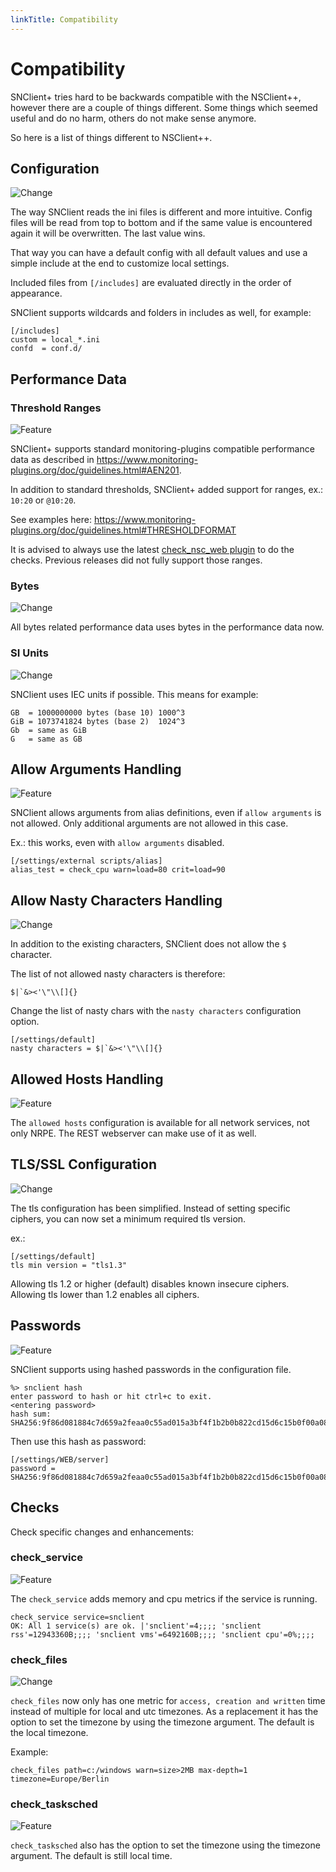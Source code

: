 ```yaml
---
linkTitle: Compatibility
---
```


# Compatibility

SNClient+ tries hard to be backwards compatible with the NSClient++, however there are a couple of things different. Some things which seemed useful and do no harm, others do not make sense anymore.

So here is a list of things different to NSClient++.

## Configuration
![Change](../icons/changed.png "this is different in SNClient+")

The way SNClient reads the ini files is different and more intuitive. Config files
will be read from top to bottom and if the same value is encountered again it
will be overwritten. The last value wins.

That way you can have a default config with all default values and use a simple
include at the end to customize local settings.

Included files from `[/includes]` are evaluated directly in the order of appearance.

SNClient supports wildcards and folders in includes as well, for example:

	[/includes]
	custom = local_*.ini
	confd  = conf.d/

## Performance Data
### Threshold Ranges
![Feature](../icons/feature.png "this is a new thing in SNClient+")

SNClient+ supports standard monitoring-plugins compatible performance data as
described in https://www.monitoring-plugins.org/doc/guidelines.html#AEN201.

In addition to standard thresholds, SNClient+ added support for ranges, ex.: `10:20` or `@10:20`.

See examples here:
https://www.monitoring-plugins.org/doc/guidelines.html#THRESHOLDFORMAT

It is advised to always use the latest [check_nsc_web plugin](https://github.com/ConSol-Monitoring/check_nsc_web) to do the checks. Previous releases did not fully support those ranges.


### Bytes
![Change](../icons/changed.png "this is different in SNClient+")

All bytes related performance data uses bytes in the performance data now.


### SI Units
![Change](../icons/changed.png "this is different in SNClient+")

SNClient uses IEC units if possible. This means for example:

	GB  = 1000000000 bytes (base 10) 1000^3
	GiB = 1073741824 bytes (base 2)  1024^3
	Gb  = same as GiB
	G   = same as GB


## Allow Arguments Handling
![Feature](../icons/feature.png "this is a new thing in SNClient+")

SNClient allows arguments from alias definitions, even if `allow arguments` is not allowed. Only additional arguments
are not allowed in this case.

Ex.: this works, even with `allow arguments` disabled.

	[/settings/external scripts/alias]
	alias_test = check_cpu warn=load=80 crit=load=90

## Allow Nasty Characters Handling
![Change](../icons/changed.png "this is different in SNClient+")

In addition to the existing characters, SNClient does not allow the `$` character.

The list of not allowed nasty characters is therefore:

	$|`&><'\"\\[]{}

Change the list of nasty chars with the `nasty characters` configuration option.

	[/settings/default]
	nasty characters = $|`&><'\"\\[]{}

## Allowed Hosts Handling
![Feature](../icons/feature.png "this is a new thing in SNClient+")

The `allowed hosts` configuration is available for all network services, not only NRPE. The REST webserver can make use
of it as well.

## TLS/SSL Configuration
![Change](../icons/changed.png "this is different in SNClient+")

The tls configuration has been simplified. Instead of setting specific ciphers, you can now set a
minimum required tls version.

ex.:

	[/settings/default]
	tls min version = "tls1.3"

Allowing tls 1.2 or higher (default) disables known insecure ciphers. Allowing
tls lower than 1.2 enables all ciphers.

## Passwords
![Feature](../icons/feature.png "this is a new thing in SNClient+")

SNClient supports using hashed passwords in the configuration file.

	%> snclient hash
	enter password to hash or hit ctrl+c to exit.
	<entering password>
	hash sum: SHA256:9f86d081884c7d659a2feaa0c55ad015a3bf4f1b2b0b822cd15d6c15b0f00a08

Then use this hash as password:

	[/settings/WEB/server]
	password = SHA256:9f86d081884c7d659a2feaa0c55ad015a3bf4f1b2b0b822cd15d6c15b0f00a08



## Checks

Check specific changes and enhancements:

### check_service
![Feature](../icons/feature.png "this is a new thing in SNClient+")

The `check_service` adds memory and cpu metrics if the service is running.

	check_service service=snclient
	OK: All 1 service(s) are ok. |'snclient'=4;;;; 'snclient rss'=12943360B;;;; 'snclient vms'=6492160B;;;; 'snclient cpu'=0%;;;;

### check_files
![Change](../icons/changed.png "this is different in SNClient+")

`check_files` now only has one metric for `access, creation and written` time instead of multiple for local and utc timezones. As a replacement it has the option to set the timezone by using the timezone argument. The default is the local timezone.

Example:

	check_files path=c:/windows warn=size>2MB max-depth=1 timezone=Europe/Berlin

### check_tasksched
![Feature](../icons/feature.png "this is a new thing in SNClient+")

`check_tasksched` also has the option to set the timezone using the timezone argument. The default is still local time.
